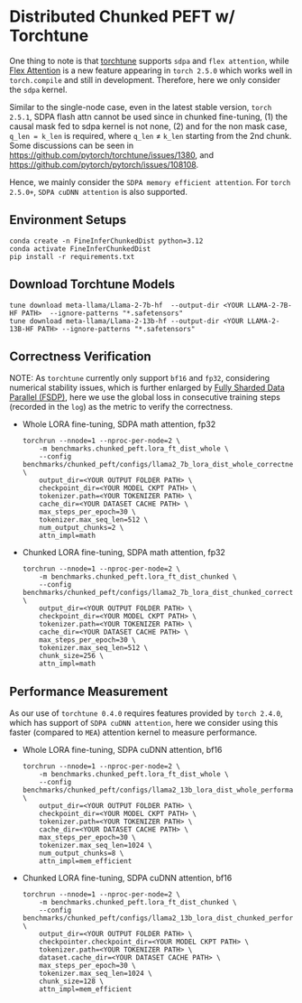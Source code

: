 # Distributed Chunked PEFT w/ Torchtune

One thing to note is that [torchtune](https://pytorch.org/torchtune/stable/index.html) supports `sdpa` and `flex attention`, while [Flex Attention](https://arxiv.org/pdf/2412.05496) is a new feature appearing in `torch 2.5.0` which works well in `torch.compile` and still in development. Therefore, here we only consider the `sdpa` kernel. 

Similar to the single-node case, even in the latest stable version, `torch 2.5.1`, SDPA flash attn cannot be used since in chunked fine-tuning, (1) the causal mask fed to sdpa kernel is not none, (2) and for the non mask case, `q_len = k_len` is required, where `q_len` $\neq$ `k_len` starting from the 2nd chunk. Some discussions can be seen in https://github.com/pytorch/torchtune/issues/1380, and https://github.com/pytorch/pytorch/issues/108108.

Hence, we mainly consider the `SDPA memory efficient attention`. For `torch 2.5.0+`, `SDPA cuDNN attention` is also supported.


## Environment Setups

```[shell]
conda create -n FineInferChunkedDist python=3.12
conda activate FineInferChunkedDist
pip install -r requirements.txt
```

## Download Torchtune Models

```
tune download meta-llama/Llama-2-7b-hf  --output-dir <YOUR LLAMA-2-7B-HF PATH>  --ignore-patterns "*.safetensors"
tune download meta-llama/Llama-2-13b-hf --output-dir <YOUR LLAMA-2-13B-HF PATH> --ignore-patterns "*.safetensors"
```

## Correctness Verification

NOTE: As `torchtune` currently only support `bf16` and `fp32`,  considering numerical stability issues, which is further enlarged by [Fully Sharded Data Parallel (FSDP)](https://www.vldb.org/pvldb/vol16/p3848-huang.pdf), here we use the global loss in consecutive training steps (recorded in the `log`) as the metric to verify the correctness.

- Whole LORA fine-tuning, SDPA math attention, fp32

    ```[shell]
    torchrun --nnode=1 --nproc-per-node=2 \
        -m benchmarks.chunked_peft.lora_ft_dist_whole \
        --config benchmarks/chunked_peft/configs/llama2_7b_lora_dist_whole_correctness.yaml \
        output_dir=<YOUR OUTPUT FOLDER PATH> \
        checkpoint_dir=<YOUR MODEL CKPT PATH> \
        tokenizer.path=<YOUR TOKENIZER PATH> \
        cache_dir=<YOUR DATASET CACHE PATH> \
        max_steps_per_epoch=30 \
        tokenizer.max_seq_len=512 \
        num_output_chunks=2 \
        attn_impl=math
    ```

- Chunked LORA fine-tuning, SDPA math attention, fp32

    ```[shell]
    torchrun --nnode=1 --nproc-per-node=2 \
        -m benchmarks.chunked_peft.lora_ft_dist_chunked \
        --config benchmarks/chunked_peft/configs/llama2_7b_lora_dist_chunked_correctness.yaml \
        output_dir=<YOUR OUTPUT FOLDER PATH> \
        checkpoint_dir=<YOUR MODEL CKPT PATH> \
        tokenizer.path=<YOUR TOKENIZER PATH> \
        cache_dir=<YOUR DATASET CACHE PATH> \
        max_steps_per_epoch=30 \
        tokenizer.max_seq_len=512 \
        chunk_size=256 \
        attn_impl=math
    ```


## Performance Measurement

As our use of `torchtune 0.4.0` requires features provided by `torch 2.4.0`, which has support of `SDPA cuDNN attention`, here we consider using this faster (compared to `MEA`) attention kernel to measure performance.

- Whole LORA fine-tuning, SDPA cuDNN attention, bf16

    ```[shell]
    torchrun --nnode=1 --nproc-per-node=2 \
        -m benchmarks.chunked_peft.lora_ft_dist_whole \
        --config benchmarks/chunked_peft/configs/llama2_13b_lora_dist_whole_performance.yaml \
        output_dir=<YOUR OUTPUT FOLDER PATH> \
        checkpoint_dir=<YOUR MODEL CKPT PATH> \
        tokenizer.path=<YOUR TOKENIZER PATH> \
        cache_dir=<YOUR DATASET CACHE PATH> \
        max_steps_per_epoch=30 \
        tokenizer.max_seq_len=1024 \
        num_output_chunks=8 \
        attn_impl=mem_efficient
    ```

- Chunked LORA fine-tuning, SDPA cuDNN attention, bf16

    ```[shell]
    torchrun --nnode=1 --nproc-per-node=2 \
        -m benchmarks.chunked_peft.lora_ft_dist_chunked \
        --config benchmarks/chunked_peft/configs/llama2_13b_lora_dist_chunked_performance.yaml \
        output_dir=<YOUR OUTPUT FOLDER PATH> \
        checkpointer.checkpoint_dir=<YOUR MODEL CKPT PATH> \
        tokenizer.path=<YOUR TOKENIZER PATH> \
        dataset.cache_dir=<YOUR DATASET CACHE PATH> \
        max_steps_per_epoch=30 \
        tokenizer.max_seq_len=1024 \
        chunk_size=128 \
        attn_impl=mem_efficient
    ```
